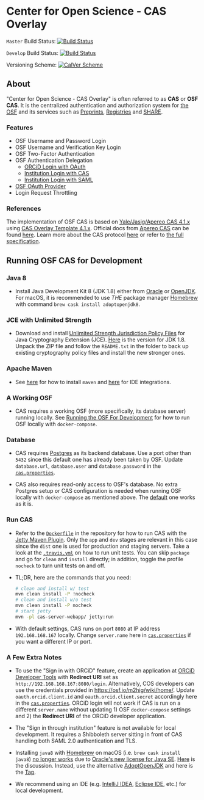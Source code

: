 # Center for Open Science - CAS Overlay

`Master` Build Status: [![Build Status](https://travis-ci.org/CenterForOpenScience/cas-overlay.svg?branch=master)](https://travis-ci.org/CenterForOpenScience/cas-overlay)

`Develop` Build Status: [![Build Status](https://travis-ci.org/CenterForOpenScience/cas-overlay.svg?branch=develop)](https://travis-ci.org/CenterForOpenScience/cas-overlay)

Versioning Scheme:  [![CalVer Scheme](https://img.shields.io/badge/calver-YY.MINOR.MICRO-22bfda.svg)](http://calver.org)

## About

"Center for Open Science - CAS Overlay" is often referred to as **CAS** or **OSF CAS**. It is the centralized authentication and authorization system for [the OSF](https://osf.io/) and its services such as [Preprints](https://osf.io/preprints/), [Registries](https://osf.io/registries) and [SHARE](https://share.osf.io/).

### Features

* OSF Username and Password Login
* OSF Username and Verification Key Login
* OSF Two-Factor Authentication
* OSF Authentication Delegation
  * [ORCiD Login with OAuth](https://github.com/CenterForOpenScience/cas-overlay/blob/develop/docs/osf-cas-as-an-oauth-client.md)
  * [Institution Login with CAS](https://github.com/CenterForOpenScience/cas-overlay/blob/develop/docs/osf-cas-as-a-cas-client.md)
  * [Institution Login with SAML](https://github.com/CenterForOpenScience/cas-overlay/blob/develop/docs/osf-cas-as-a-saml-sp.md)
* [OSF OAuth Provider](https://github.com/CenterForOpenScience/cas-overlay/blob/develop/docs/osf-cas-as-an-oauth-server.md)
* Login Request Throttling

### References

The implementation of OSF CAS is based on [Yale/Jasig/Apereo CAS 4.1.x](https://github.com/apereo/cas/tree/4.1.x) using [CAS Overlay Template 4.1.x](https://github.com/apereo/cas-overlay-template/tree/4.1). Official docs from [Apereo CAS](https://www.apereo.org/projects/cas) can be found [here](https://apereo.github.io/cas/4.1.x). Learn more about the CAS protocol [here](https://apereo.github.io/cas/4.1.x/protocol/CAS-Protocol.html) or refer to [the full specification](https://apereo.github.io/cas/4.1.x/protocol/CAS-Protocol-Specification.html).

## Running OSF CAS for Development

### Java 8

* Install Java Development Kit 8 (JDK 1.8) either from [Oracle](https://www.oracle.com/technetwork/java/javase/downloads/jdk8-downloads-2133151.html) or [OpenJDK](https://openjdk.java.net/install/). For macOS, it is recommended to use *THE* package manager [Homebrew](https://brew.sh/) with command `brew cask install adoptopenjdk8`.

### JCE with Unlimited Strength

* Download and install [Unlimited Strength Jurisdiction Policy Files](https://www.oracle.com/java/technologies/jce-all-downloads.html) for Java Cryptography Extension (JCE). [Here](https://www.oracle.com/java/technologies/jce8-downloads.html) is the version for JDK 1.8. Unpack the ZIP file and follow the `README.txt` in the folder to back up existing cryptography policy files and install the new stronger ones.

### Apache Maven

* See [here](https://maven.apache.org/install.html) for how to install `maven` and [here](https://maven.apache.org/ide.html) for IDE integrations.

### A Working OSF

* CAS requires a working OSF (more specifically, its database server) running locally. See [Running the OSF For Development](https://github.com/CenterForOpenScience/osf.io/blob/develop/README-docker-compose.md) for how to run OSF locally with `docker-compose`.

### Database

* CAS requires [Postgres](https://www.postgresql.org/docs/9.6/index.html) as its backend database. Use a port other than `5432` since this default one has already been taken by OSF. Update `database.url`, `database.user` and `database.password` in the [`cas.properties`](https://github.com/CenterForOpenScience/cas-overlay/blob/develop/etc/cas.properties#L141).

* CAS also requires read-only access to OSF's database. No extra Postgres setup or CAS configuration is needed when running OSF locally with `docker-compose` as mentioned above. The [default](https://github.com/CenterForOpenScience/cas-overlay/blob/develop/etc/cas.properties#L94) one works as it is.

### Run CAS

* Refer to the [`Dockerfile`](https://github.com/CenterForOpenScience/cas-overlay/blob/develop/Dockerfile) in the repository for how to run CAS with the [Jetty Maven Plugin](https://www.eclipse.org/jetty/documentation/current/jetty-maven-plugin.html). Only the `app` and `dev` stages are relevant in this case since the `dist` one is used for production and staging servers. Take a look at the [`.travis.yml`](https://github.com/CenterForOpenScience/cas-overlay/blob/develop/.travis.yml) on how to run unit tests. You can skip `package` and go for `clean` and `install` directly; in addition, toggle the profile `nocheck` to turn unit tests on and off.

* TL;DR, here are the commands that you need:

    ```bash
    # clean and install w/ test
    mvn clean install -P !nocheck
    # clean and install w/o test
    mvn clean install -P nocheck
    # start jetty
    mvn -pl cas-server-webapp/ jetty:run
    ```
* With default settings, CAS runs on port `8080` at IP address `192.168.168.167` locally. Change `server.name` here in [`cas.properties`](https://github.com/CenterForOpenScience/cas-overlay/blob/develop/etc/cas.properties#L117) if you want a different IP or port.

### A Few Extra Notes

* To use the "Sign in with ORCiD" feature, create an application at [ORCiD Developer Tools](https://orcid.org/developer-tools) with **Redirect URI** set as `http://192.168.168.167:8080/login`. Alternatively, COS developers can use the credentials provided in https://osf.io/m2hig/wiki/home/. Update `oauth.orcid.client.id` and `oauth.orcid.client.secret` accordingly here in the [`cas.properties`](https://github.com/CenterForOpenScience/cas-overlay/blob/develop/etc/cas.properties#L68). ORCiD login will not work if CAS is run on a different `server.name` without updating 1) OSF `docker-compose` settings and 2) the **Redirect URI** of the ORCiD developer application.

* The "Sign in through institution" feature is not available for local development. It requires a Shibboleth server sitting in front of CAS handling both SAML 2.0 authentication and TLS.

* Installing `java8` with [Homebrew](https://brew.sh/) on macOS (i.e. `brew cask install java8`) [no longer works](https://github.com/ashishb/dotfiles/pull/14) due to [Oracle's new license for Java SE](https://www.oracle.com/downloads/licenses/javase-license1.html). [Here](https://github.com/Homebrew/homebrew-cask-versions/issues/7253) is the discussion. Instead, use the alternative [AdoptOpenJDK](https://adoptopenjdk.net/) and here is the [Tap](https://github.com/AdoptOpenJDK/homebrew-openjdk).

* We recommend using an IDE (e.g. [IntelliJ IDEA](https://www.jetbrains.com/idea/), [Eclipse IDE](https://www.eclipse.org/downloads/), etc.) for local development.
